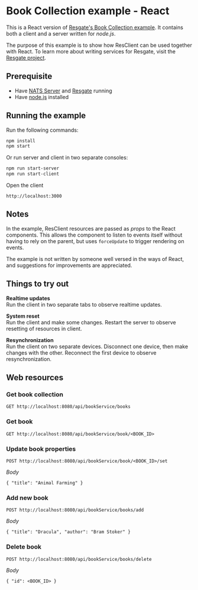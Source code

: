 # Book Collection example - React

This is a React version of [Resgate's Book Collection example](https://github.com/jirenius/resgate/tree/master/examples/book-collection). It contains both a client and a server written for *node.js*.

The purpose of this example is to show how ResClient can be used together with React. To learn more about writing services for Resgate, visit the [Resgate project](https://github.com/jirenius/resgate).

## Prerequisite

* Have [NATS Server](https://nats.io/download/nats-io/gnatsd/) and [Resgate](https://github.com/jirenius/resgate) running
* Have [node.js](https://nodejs.org/en/download/) installed

## Running the example

Run the following commands:
```bash
npm install
npm start
```

Or run server and client in two separate consoles:
```bash
npm run start-server
npm run start-client
```

Open the client
```
http://localhost:3000
```

## Notes

In the example, ResClient resources are passed as *props* to the React components. This allows the component to listen to events itself without having to rely on the parent, but uses `forceUpdate` to trigger rendering on events.

The example is not written by someone well versed in the ways of React, and suggestions for improvements are appreciated.

## Things to try out

**Realtime updates**  
Run the client in two separate tabs to observe realtime updates.

**System reset**  
Run the client and make some changes. Restart the server to observe resetting of resources in client.

**Resynchronization**  
Run the client on two separate devices. Disconnect one device, then make changes with the other. Reconnect the first device to observe resynchronization.


## Web resources

### Get book collection
```
GET http://localhost:8080/api/bookService/books
```

### Get book
```
GET http://localhost:8080/api/bookService/book/<BOOK_ID>
```

### Update book properties
```
POST http://localhost:8080/api/bookService/book/<BOOK_ID>/set
```
*Body*  
```
{ "title": "Animal Farming" }
```

### Add new book
```
POST http://localhost:8080/api/bookService/books/add
```
*Body*  
```
{ "title": "Dracula", "author": "Bram Stoker" }
```

### Delete book
```
POST http://localhost:8080/api/bookService/books/delete
```
*Body*  
```
{ "id": <BOOK_ID> }
```